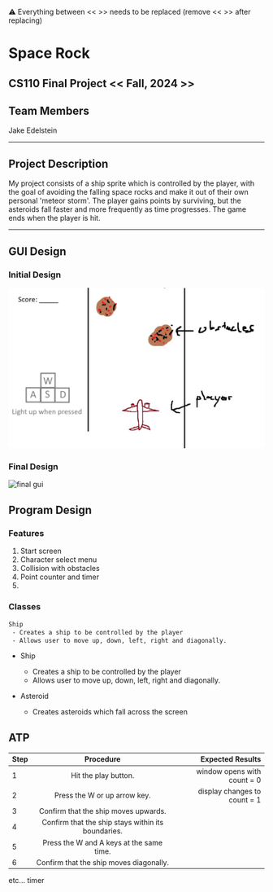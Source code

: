 
:warning: Everything between << >> needs to be replaced (remove << >> after replacing)

# Space Rock
## CS110 Final Project  << Fall, 2024 >>

## Team Members

Jake Edelstein

***

## Project Description

My project consists of a ship sprite which is controlled by the player, with the goal of avoiding the falling space rocks and make it out of their own personal 'meteor storm'. The player gains points by surviving, but the asteroids fall faster and more frequently as time progresses. The game ends when the player is hit.

***    

## GUI Design

### Initial Design

![initial gui](assets/gui.jpg)

### Final Design

![final gui](assets/finalgui.jpg)

## Program Design

### Features

1. Start screen
2. Character select menu
3. Collision with obstacles
4. Point counter and timer
5. 

### Classes
    Ship
     - Creates a ship to be controlled by the player
     - Allows user to move up, down, left, right and diagonally.

 - Ship
     - Creates a ship to be controlled by the player
     - Allows user to move up, down, left, right and diagonally.
 
 - Asteroid
     - Creates asteroids which fall across the screen


## ATP



| Step|           Procedure                                |        Expected Results           |
|-----|:--------------------------------------------------:|----------------------------------:|
|  1  | Hit the play button.                               | window opens with count = 0       |
|  2  | Press the W or up arrow key.                       | display changes to count = 1      |
|  3  | Confirm that the ship moves upwards.               |                                   |
|  4  | Confirm that the ship stays within its boundaries. |                                   |
|  5  | Press the W and A keys at the same time.           |                                   |
|  6  | Confirm that the ship moves diagonally.            |                                   |
etc...
 timer